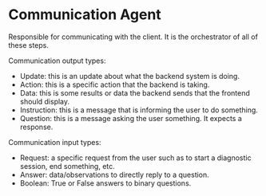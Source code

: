 





# Communication Agent
Responsible for communicating with the client. It is the orchestrator of all of these steps. 

Communication output types:
- Update: this is an update about what the backend system is doing.
- Action: this is a specific action that the backend is taking.
- Data: this is some results or data the backend sends that the frontend should display.
- Instruction: this is a message that is informing the user to do something.
- Question: this is a message asking the user something. It expects a response. 

Communication input types:
- Request: a specific request from the user such as to start a diagnostic session, end something, etc.
- Answer: data/observations to directly reply to a question.
- Boolean: True or False answers to binary questions. 